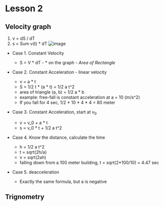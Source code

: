 # Lesson 2

## Velocity graph
1. v = dS / dT
2. s = Sum v(t) * dT
![image](https://user-images.githubusercontent.com/71202720/174487132-0f3a1c94-32dd-4898-8c3b-f8ea7c989668.png)

* Case 1. Constant Velocity
     * S = V * dT - 
      * on the graph - _Area of Rectangle_
     
* Case 2. Constant Acceleration - linear velocity
     * v = a * t
     * S = 1/2 t * (a * t) = 1/2 a t^2
     * area of triangle (a, b) = 1/2 a * b
     * example: free-fall is constant acceleration at a = 10 (m/s^2)
     * If you fall for 4 sec, 1/2 * 10 * 4 * 4 = 80 meter

* Case 3. Constant Acceleration, start at $v_0$
     * v = v_0 + a * t
     * s = v_0 * t + 1/2 a t^2

* Case 4. Know the distance, calculate the time
    * h = 1/2 a t^2
    * t = sqrt(2h/a)
    * v = sqrt(2ah)
    * falling down from a 100 meter building, t = sqrt(2*100/10) = 4.47 sec

* Case 5. deacceleration
    * Exactly the same formula, but a is negative

## Trignometry
